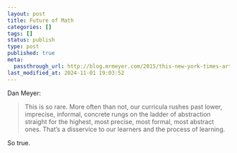 ```yaml
---
layout: post
title: Future of Math
categories: []
tags: []
status: publish
type: post
published: true
meta:
  passthrough_url: http://blog.mrmeyer.com/2015/this-new-york-times-article-is-the-future-of-math-textbooks/
last_modified_at: 2024-11-01 19:03:52
---
```


Dan Meyer:


>This is so rare. More often than not, our curricula rushes past lower, imprecise, informal, concrete rungs on the ladder of abstraction straight for the highest, most precise, most formal, most abstract ones. That’s a disservice to our learners and the process of learning.



So true.
